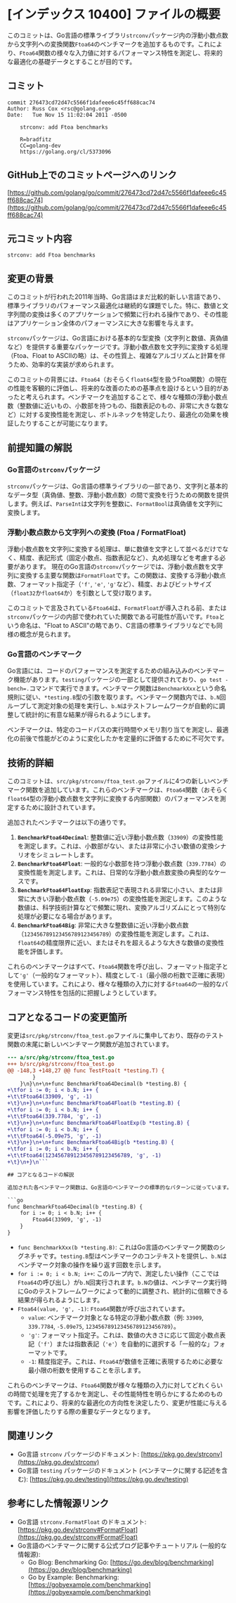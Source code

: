 # [インデックス 10400] ファイルの概要

このコミットは、Go言語の標準ライブラリ`strconv`パッケージ内の浮動小数点数から文字列への変換関数`Ftoa64`のベンチマークを追加するものです。これにより、`Ftoa64`関数の様々な入力値に対するパフォーマンス特性を測定し、将来的な最適化の基礎データとすることが目的です。

## コミット

```
commit 276473cd72d47c5566f1dafeee6c45ff688cac74
Author: Russ Cox <rsc@golang.org>
Date:   Tue Nov 15 11:02:04 2011 -0500

    strconv: add Ftoa benchmarks

    R=bradfitz
    CC=golang-dev
    https://golang.org/cl/5373096
```

## GitHub上でのコミットページへのリンク

[https://github.com/golang/go/commit/276473cd72d47c5566f1dafeee6c45ff688cac74](https://github.com/golang/go/commit/276473cd72d47c5566f1dafeee6c45ff688cac74)

## 元コミット内容

```
strconv: add Ftoa benchmarks
```

## 変更の背景

このコミットが行われた2011年当時、Go言語はまだ比較的新しい言語であり、標準ライブラリのパフォーマンス最適化は継続的な課題でした。特に、数値と文字列間の変換は多くのアプリケーションで頻繁に行われる操作であり、その性能はアプリケーション全体のパフォーマンスに大きな影響を与えます。

`strconv`パッケージは、Go言語における基本的な型変換（文字列と数値、真偽値など）を提供する重要なパッケージです。浮動小数点数を文字列に変換する処理（Ftoa、Float to ASCIIの略）は、その性質上、複雑なアルゴリズムと計算を伴うため、効率的な実装が求められます。

このコミットの背景には、`Ftoa64`（おそらく`float64`型を扱うFtoa関数）の現在の性能を客観的に評価し、将来的な改善のための基準点を設けるという目的があったと考えられます。ベンチマークを追加することで、様々な種類の浮動小数点数（整数値に近いもの、小数部を持つもの、指数表記のもの、非常に大きな数など）に対する変換性能を測定し、ボトルネックを特定したり、最適化の効果を検証したりすることが可能になります。

## 前提知識の解説

### Go言語の`strconv`パッケージ

`strconv`パッケージは、Go言語の標準ライブラリの一部であり、文字列と基本的なデータ型（真偽値、整数、浮動小数点数）の間で変換を行うための関数を提供します。例えば、`ParseInt`は文字列を整数に、`FormatBool`は真偽値を文字列に変換します。

### 浮動小数点数から文字列への変換 (Ftoa / FormatFloat)

浮動小数点数を文字列に変換する処理は、単に数値を文字として並べるだけでなく、精度、表記形式（固定小数点、指数表記など）、丸め処理などを考慮する必要があります。
現在のGo言語の`strconv`パッケージでは、浮動小数点数を文字列に変換する主要な関数は`FormatFloat`です。この関数は、変換する浮動小数点数、フォーマット指定子（`'f'`, `'e'`, `'g'`など）、精度、およびビットサイズ（`float32`か`float64`か）を引数として受け取ります。

このコミットで言及されている`Ftoa64`は、`FormatFloat`が導入される前、または`strconv`パッケージの内部で使われていた関数である可能性が高いです。`Ftoa`という命名は、"Float to ASCII"の略であり、C言語の標準ライブラリなどでも同様の概念が見られます。

### Go言語のベンチマーク

Go言語には、コードのパフォーマンスを測定するための組み込みのベンチマーク機能があります。`testing`パッケージの一部として提供されており、`go test -bench=.`コマンドで実行できます。ベンチマーク関数は`BenchmarkXxx`という命名規則に従い、`*testing.B`型の引数を取ります。ベンチマーク関数内では、`b.N`回ループして測定対象の処理を実行し、`b.N`はテストフレームワークが自動的に調整して統計的に有意な結果が得られるようにします。

ベンチマークは、特定のコードパスの実行時間やメモリ割り当てを測定し、最適化の前後で性能がどのように変化したかを定量的に評価するために不可欠です。

## 技術的詳細

このコミットは、`src/pkg/strconv/ftoa_test.go`ファイルに4つの新しいベンチマーク関数を追加しています。これらのベンチマークは、`Ftoa64`関数（おそらく`float64`型の浮動小数点数を文字列に変換する内部関数）のパフォーマンスを測定するために設計されています。

追加されたベンチマークは以下の通りです。

1.  **`BenchmarkFtoa64Decimal`**: 整数値に近い浮動小数点数（`33909`）の変換性能を測定します。これは、小数部がない、または非常に小さい数値の変換シナリオをシミュレートします。
2.  **`BenchmarkFtoa64Float`**: 一般的な小数部を持つ浮動小数点数（`339.7784`）の変換性能を測定します。これは、日常的な浮動小数点数変換の典型的なケースです。
3.  **`BenchmarkFtoa64FloatExp`**: 指数表記で表現される非常に小さい、または非常に大きい浮動小数点数（`-5.09e75`）の変換性能を測定します。このような数値は、科学技術計算などで頻繁に現れ、変換アルゴリズムにとって特別な処理が必要になる場合があります。
4.  **`BenchmarkFtoa64Big`**: 非常に大きな整数値に近い浮動小数点数（`123456789123456789123456789`）の変換性能を測定します。これは、`float64`の精度限界に近い、またはそれを超えるような大きな数値の変換性能を評価します。

これらのベンチマークはすべて、`Ftoa64`関数を呼び出し、フォーマット指定子として`'g'`（一般的なフォーマット）、精度として`-1`（最小限の桁数で正確に表現）を使用しています。これにより、様々な種類の入力に対する`Ftoa64`の一般的なパフォーマンス特性を包括的に把握しようとしています。

## コアとなるコードの変更箇所

変更は`src/pkg/strconv/ftoa_test.go`ファイルに集中しており、既存のテスト関数の末尾に新しいベンチマーク関数が追加されています。

```diff
--- a/src/pkg/strconv/ftoa_test.go
+++ b/src/pkg/strconv/ftoa_test.go
@@ -148,3 +148,27 @@ func TestFtoa(t *testing.T) {
 		}
 	}\n}\n+\n+func BenchmarkFtoa64Decimal(b *testing.B) {
+\tfor i := 0; i < b.N; i++ {
+\t\tFtoa64(33909, 'g', -1)
+\t}\n+}\n+\n+func BenchmarkFtoa64Float(b *testing.B) {
+\tfor i := 0; i < b.N; i++ {
+\t\tFtoa64(339.7784, 'g', -1)
+\t}\n+}\n+\n+func BenchmarkFtoa64FloatExp(b *testing.B) {
+\tfor i := 0; i < b.N; i++ {
+\t\tFtoa64(-5.09e75, 'g', -1)
+\t}\n+}\n+\n+func BenchmarkFtoa64Big(b *testing.B) {
+\tfor i := 0; i < b.N; i++ {
+\t\tFtoa64(123456789123456789123456789, 'g', -1)
+\t}\n+}\n```

## コアとなるコードの解説

追加された各ベンチマーク関数は、Go言語のベンチマークの標準的なパターンに従っています。

```go
func BenchmarkFtoa64Decimal(b *testing.B) {
	for i := 0; i < b.N; i++ {
		Ftoa64(33909, 'g', -1)
	}
}
```

-   `func BenchmarkXxx(b *testing.B)`: これはGo言語のベンチマーク関数のシグネチャです。`testing.B`型はベンチマークのコンテキストを提供し、`b.N`はベンチマーク対象の操作を繰り返す回数を示します。
-   `for i := 0; i < b.N; i++`: このループ内で、測定したい操作（ここでは`Ftoa64`の呼び出し）が`b.N`回実行されます。`b.N`の値は、ベンチマーク実行時にGoのテストフレームワークによって動的に調整され、統計的に信頼できる結果が得られるようにします。
-   `Ftoa64(value, 'g', -1)`: `Ftoa64`関数が呼び出されています。
    -   `value`: ベンチマーク対象となる特定の浮動小数点数（例: `33909`, `339.7784`, `-5.09e75`, `123456789123456789123456789`）。
    -   `'g'`: フォーマット指定子。これは、数値の大きさに応じて固定小数点表記（`'f'`）または指数表記（`'e'`）を自動的に選択する「一般的な」フォーマットです。
    -   `-1`: 精度指定子。これは、`Ftoa64`が数値を正確に表現するために必要な最小限の桁数を使用することを示します。

これらのベンチマークは、`Ftoa64`関数が様々な種類の入力に対してどれくらいの時間で処理を完了するかを測定し、その性能特性を明らかにするためのものです。これにより、将来的な最適化の方向性を決定したり、変更が性能に与える影響を評価したりする際の重要なデータとなります。

## 関連リンク

-   Go言語 `strconv` パッケージのドキュメント: [https://pkg.go.dev/strconv](https://pkg.go.dev/strconv)
-   Go言語 `testing` パッケージのドキュメント (ベンチマークに関する記述を含む): [https://pkg.go.dev/testing](https://pkg.go.dev/testing)

## 参考にした情報源リンク

-   Go言語 `strconv.FormatFloat` のドキュメント: [https://pkg.go.dev/strconv#FormatFloat](https://pkg.go.dev/strconv#FormatFloat)
-   Go言語のベンチマークに関する公式ブログ記事やチュートリアル (一般的な情報源):
    -   Go Blog: Benchmarking Go: [https://go.dev/blog/benchmarking](https://go.dev/blog/benchmarking)
    -   Go by Example: Benchmarking: [https://gobyexample.com/benchmarking](https://gobyexample.com/benchmarking)
